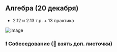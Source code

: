 ## Алгебра (20 декабря)
- 2.12 и 2.13 т.р. + 13 практика

![image](https://user-images.githubusercontent.com/70198995/207324787-8001a760-7281-4b2c-b6c7-3c8fd482ba80.png)

### ❗ Собеседование (📄 взять доп. листочки)
